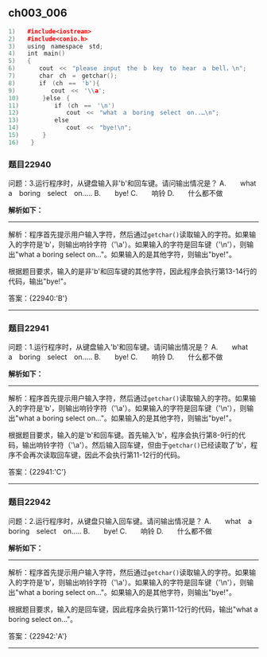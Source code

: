 ## ch003_006
``` c++
1)　　#include<iostream>
2)　　#include<conio.h>
3)　　using　namespace　std;
4)　　int　main()
5)　　{
6)　　　　cout　<<　"please　input　the　b　key　to　hear　a　bell，\n";
7)　　　　char　ch　=　getchar();
8)　　　　if　(ch　==　'b'){
9)　　　　　　cout　<<　'\\a';
10)　　　　}else　{
11)　　　　　　if　(ch　==　'\n')
12)　　　　　　　　cout　<<　"what　a　boring　select　on..…\n";
13)　　　　　　else
14)　　　　　　　　cout　<<　"bye!\n";
15)　　　　}
16)　　}

```
### 题目22940
问题：3.运行程序时，从键盘输入非'b'和回车键。请问输出情况是？
A.　　what　a　boring　select　on..…
B.　　bye!
C.　　响铃
D.　　什么都不做


**解析如下：**

------

解析：程序首先提示用户输入字符，然后通过`getchar()`读取输入的字符。如果输入的字符是'b'，则输出响铃字符（'\a'）。如果输入的字符是回车键（'\n'），则输出"what a boring select on..."。如果输入的是其他字符，则输出"bye!"。

根据题目要求，输入的是非'b'和回车键的其他字符，因此程序会执行第13-14行的代码，输出"bye!"。

答案：{22940:'B'}

------

### 题目22941
问题：1.运行程序时，从键盘输入'b'和回车键。请问输出情况是？
A.　　what　a　boring　select　on..…
B.　　bye!
C.　　响铃
D.　　什么都不做


**解析如下：**

------

解析：程序首先提示用户输入字符，然后通过`getchar()`读取输入的字符。如果输入的字符是'b'，则输出响铃字符（'\a'）。如果输入的字符是回车键（'\n'），则输出"what a boring select on..."。如果输入的是其他字符，则输出"bye!"。

根据题目要求，输入的是'b'和回车键。首先输入'b'，程序会执行第8-9行的代码，输出响铃字符（'\a'）。然后输入回车键，但由于`getchar()`已经读取了'b'，程序不会再次读取回车键，因此不会执行第11-12行的代码。

答案：{22941:'C'}

------

### 题目22942
问题：2.运行程序时，从键盘只输入回车键。请问输出情况是？
A.　　what　a　boring　select　on..…
B.　　bye!
C.　　响铃
D.　　什么都不做


**解析如下：**

------

解析：程序首先提示用户输入字符，然后通过`getchar()`读取输入的字符。如果输入的字符是'b'，则输出响铃字符（'\a'）。如果输入的字符是回车键（'\n'），则输出"what a boring select on..."。如果输入的是其他字符，则输出"bye!"。

根据题目要求，输入的是回车键，因此程序会执行第11-12行的代码，输出"what a boring select on..."。

答案：{22942:'A'}

------

